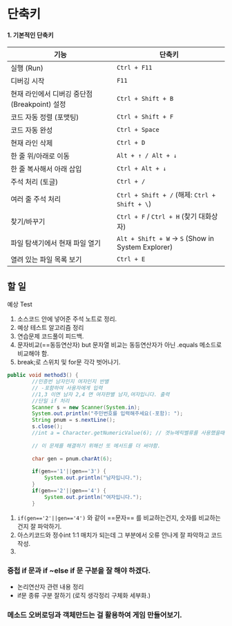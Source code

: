 # 단축키
#### **1. 기본적인 단축키**

| 기능                              | 단축키                                               |
| ------------------------------- | ------------------------------------------------- |
| 실행 (Run)                        | `Ctrl + F11`                                      |
| 디버깅 시작                          | `F11`                                             |
| 현재 라인에서 디버깅 중단점 (Breakpoint) 설정 | `Ctrl + Shift + B`                                |
| 코드 자동 정렬 (포맷팅)                  | `Ctrl + Shift + F`                                |
| 코드 자동 완성                        | `Ctrl + Space`                                    |
| 현재 라인 삭제                        | `Ctrl + D`                                        |
| 한 줄 위/아래로 이동                    | `Alt + ↑ / Alt + ↓`                               |
| 한 줄 복사해서 아래 삽입                  | `Ctrl + Alt + ↓`                                  |
| 주석 처리 (토글)                      | `Ctrl + /`                                        |
| 여러 줄 주석 처리                      | `Ctrl + Shift + /` (해제: `Ctrl + Shift + \`)       |
| 찾기/바꾸기                          | `Ctrl + F` / `Ctrl + H` (찾기 대화상자)                 |
| 파일 탐색기에서 현재 파일 열기               | `Alt + Shift + W` → `S` (Show in System Explorer) |
| 열려 있는 파일 목록 보기                  | `Ctrl + E`                                        |
## 할 일
예상 Test
1. 소스코드 안에 넣어준 주석 노트로 정리.
2. 예상 테스트 알고리즘 정리
3. 연습문제 코드풀이 피드백.
4. 문자비교(\=\=동등연산자) but 문자열 비교는 동등연산자가 아닌
   .equals 메소드로 비교해야 함.
5. break;로 스위치 및 for문 각각 벗어나기.


```java -if문
public void method3() {
		//민증번 남자인지 여자인지 반별
		// -포함하여 사용자에게 입력
		//1,3 이면 남자 2,4 면 여자판별 남자,여자입니다. 출력
		//단일 if 처리
		Scanner s = new Scanner(System.in);
		System.out.println("주민번호를 입력해주세요(-포함): ");
		String pnum = s.nextLine();
		s.close();
		//int a = Character.getNumericValue(6); // 겟뉴메릭벨류를 사용했을때 정수로 받아오기 때문에 값이 음수가 되어버린다.
		
		// 이 문제를 해결하기 위해선 또 메서드를 더 써야함.
		
		char gen = pnum.charAt(6);
		
		if(gen=='1'||gen=='3') {
			System.out.println("남자입니다.");
		}
		if(gen=='2'||gen=='4') {
			System.out.println("여자입니다.");
		}
```
1. `if(gen=='2'||gen=='4')`
   와 같이 ==문자== 를 비교하는건지, 숫자를 비교하는 건지 잘 파악하기.
2. 아스키코드와 정수int 1:1 매치가 되는데 그 부분에서 오류 안나게 잘 파악하고 코드 작성.
3. 

### 중첩 if 문과 if ~else if 문 구분을 잘 해야 하겠다.
- 논리연산자 관련 내용 정리 
- if문 종류 구분 잘하기 (로직 생각정리 구체화 세부화.)


### 메소드 오버로딩과 객체만드는 걸 활용하여 게임 만들어보기.
